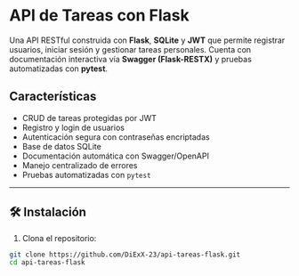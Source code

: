 # API de Tareas con Flask

Una API RESTful construida con **Flask**, **SQLite** y **JWT** que permite registrar usuarios, iniciar sesión y gestionar tareas personales. Cuenta con documentación interactiva vía **Swagger (Flask-RESTX)** y pruebas automatizadas con **pytest**.

## Características

- CRUD de tareas protegidas por JWT
- Registro y login de usuarios
- Autenticación segura con contraseñas encriptadas
- Base de datos SQLite
- Documentación automática con Swagger/OpenAPI
- Manejo centralizado de errores
- Pruebas automatizadas con `pytest`

---

## 🛠️ Instalación

1. Clona el repositorio:

```bash
git clone https://github.com/DiExX-23/api-tareas-flask.git
cd api-tareas-flask